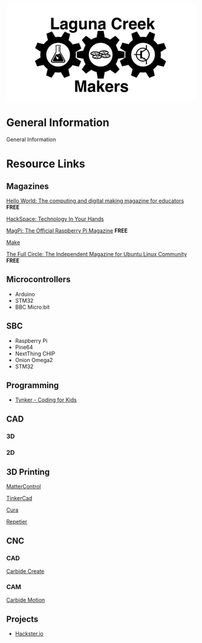 ![Laguna Creek Makers](misc/images/Laguna_Creek_Makers.png)

# General Information
General Information


# Resource Links

## Magazines

[Hello World: The computing and digital making magazine for educators](https://helloworld.raspberrypi.org/)  **FREE**

[HackSpace: Technology In Your Hands](https://hackspace.raspberrypi.org/)

[MagPi: The Official Raspberry Pi Magazine](https://www.raspberrypi.org/magpi/) **FREE**

[Make](https://makezine.com/)

[The Full Circle: The Independent Magazine for Ubuntu Linux Community](https://fullcirclemagazine.org) **FREE**

## Microcontrollers

- Arduino
- STM32
- BBC Micro:bit


## SBC

- Raspberry Pi
- Pine64
- NextThing CHIP
- Onion Omega2
- STM32

## Programming
- [Tynker - Coding for Kids](https://www.tynker.com/)


## CAD

### 3D

### 2D

## 3D Printing

[MatterControl](http://www.mattercontrol.com/)

[TinkerCad](https://www.tinkercad.com/)

[Cura](https://ultimaker.com/en/products/ultimaker-cura-software)

[Repetier](https://www.repetier.com/)


## CNC

### CAD
[Carbide Create](http://carbide3d.com/downloads/)

### CAM

[Carbide Motion](http://carbide3d.com/downloads/)


## Projects
- [Hackster.io](https://www.hackster.io/)


